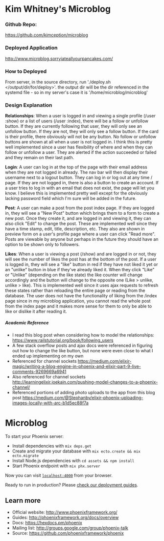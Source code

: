 # Kim Whitney's Microblog

### Github Repo:
https://github.com/kimception/microblog

### Deployed Application
http://www.microblog.sorryiateallyourpancakes.com/

### How to Deployed
From server, in the source directory, run './deploy.sh </output/dir/for/deploy>'. the output dir will be the dir referenced in the systemd file - so in my server's case it is '/home/microblog/microblog'

### Design Explanation

**Relationships**: When a user is logged in and viewing a single profile (/user :show) or a list of users (/user :index), there will be a follow or unfollow button. If they are currently following that user, they will only see an unfollow button. If they are not, they will only see a follow button. If the card is their profile, there obviously will not be any button. No follow or unfollow buttons are shown at all when a user is not logged in. I think this is pretty well implemented since a user has flexibility of where and when they can follow or unfollow a user. They are alerted if the action succeeded or failed and they remain on their last path.

**Login**: A user can log in at the top of the page with their email address when they are not logged in already. The nav bar will then display their username next to a logout button. They can log in or log out at any time / page. If they are not logged in, there is also a button to create an account. If a user tries to log in with an email that does not exist, the page will let you know. I believe this is implemented pretty well except for the obviously lacking password field which I'm sure will be added in the future.

**Post**: A user can make a post from the post index page. If they are logged in, they will see a "New Post" button which brings them to a form to create a new post. Once they create it, and are logged in and viewing it, they can also click "Edit" to change the post. These are implemented well since they have a time stamp, edit, title, description, etc. They also are shown in preview form on a user's profile page where a user can click "Read more". Posts are viewable by anyone but perhaps in the future they should have an option to be shown only to followers.

**Likes**: When a user is viewing a post (/show) and are logged in or not, they will see the number of likes the post has at the bottom of the post. If a user is logged in, they will see a "like" button in red if they have not liked it yet or an "unlike" button in blue if they've already liked it. When they click "Like" or "Unlike" (depending on the like state) the like counter will change accordingly and the button will change to the opposite one (Like > unlike, unlike > like). This is implemented well since it uses ajax requests to refresh these states rather than reloading the entire page or reading from the database. The user does not have the functionality of liking from the /index page since in my microblog application, you cannot read the whole post from the index page and it makes more sense for them to only be able to like or dislike it after reading it.

##### Academic Reference

- I read this blog post when considering how to model the relationships: https://www.railstutorial.org/book/following_users
- A few stack overflow posts and ajax docs were referenced in figuring out how to change the like button, but none were even close to what I ended up implementing on my own
- Referenced for channel sockets https://medium.com/elixir-magic/writing-a-blog-engine-in-phoenix-and-elixir-part-9-live-comments-9269669a6941
- Also referenced for channel sockets http://learningelixir.joekain.com/pushing-model-changes-to-a-phoenix-channel/
- Referenced portions of adding photo uploads to the app from this blog post https://medium.com/@Stephanbv/elixir-phoenix-uploading-images-locally-with-arc-b1d5ec88f7a


# Microblog

To start your Phoenix server:

  * Install dependencies with `mix deps.get`
  * Create and migrate your database with `mix ecto.create && mix ecto.migrate`
  * Install Node.js dependencies with `cd assets && npm install`
  * Start Phoenix endpoint with `mix phx.server`

Now you can visit [`localhost:4000`](http://localhost:4000) from your browser.

Ready to run in production? Please [check our deployment guides](http://www.phoenixframework.org/docs/deployment).

## Learn more

  * Official website: http://www.phoenixframework.org/
  * Guides: http://phoenixframework.org/docs/overview
  * Docs: https://hexdocs.pm/phoenix
  * Mailing list: http://groups.google.com/group/phoenix-talk
  * Source: https://github.com/phoenixframework/phoenix
